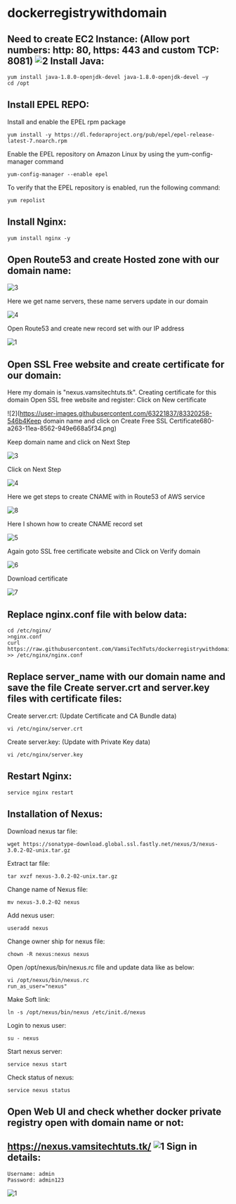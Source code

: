 # dockerregistrywithdomain

Need to create EC2 Instance: (Allow port numbers: http: 80, https: 443 and custom TCP: 8081)
![2](https://user-images.githubusercontent.com/63221837/83320727-d2c9e780-a267-11ea-9d9a-72191118caef.png)
Install Java:
---------
    yum install java-1.8.0-openjdk-devel java-1.8.0-openjdk-devel –y
    cd /opt
Install EPEL REPO:
------------
Install and enable the EPEL rpm package
	
	yum install -y https://dl.fedoraproject.org/pub/epel/epel-release-latest-7.noarch.rpm
Enable the EPEL repository on Amazon Linux by using the yum-config-manager command
	
	yum-config-manager --enable epel
To verify that the EPEL repository is enabled, run the following command:
	
	yum repolist
Install Nginx:
-----------
	yum install nginx -y
Open Route53 and  create Hosted zone with our domain name:
-------
![3](https://user-images.githubusercontent.com/63221837/83320769-1e7c9100-a268-11ea-8661-3272a627638d.png)

Here we get name servers, these name servers update in our domain

![4](https://user-images.githubusercontent.com/63221837/83320815-9fd42380-a268-11ea-99b5-3a8dd8789796.png)

Open Route53 and create new record set with our IP address

![1](https://user-images.githubusercontent.com/63221837/83320619-c8f3b480-a266-11ea-8bef-c3c11b80ab74.png)

Open SSL Free website and create certificate for our domain:
-----------
Here my domain is "nexus.vamsitechtuts.tk". Creating certificate for this domain
Open SSL free website and register:
Click on New certificate

![2](https://user-images.githubusercontent.com/63221837/83320258-546b4Keep domain name and click on Create Free SSL Certificate680-a263-11ea-8562-949e668a5f34.png)

Keep domain name and click on Next Step

![3](https://user-images.githubusercontent.com/63221837/83320259-5503dd00-a263-11ea-88cf-74cb25902a51.png)

Click on Next Step

![4](https://user-images.githubusercontent.com/63221837/83320260-559c7380-a263-11ea-9b0c-730ec99a57c7.png)

Here we get steps to create CNAME with in Route53 of AWS service

![8](https://user-images.githubusercontent.com/63221837/83320323-0276f080-a264-11ea-97a5-b299d2f309f4.png)

Here I shown how to create CNAME record set

![5](https://user-images.githubusercontent.com/63221837/83320253-52a18300-a263-11ea-9612-93c37fbc04a5.png)

Again goto SSL free certificate website and Click on Verify domain

![6](https://user-images.githubusercontent.com/63221837/83320254-53d2b000-a263-11ea-9cc4-5e2b77d530c7.png)

Download certificate

![7](https://user-images.githubusercontent.com/63221837/83320256-53d2b000-a263-11ea-8f8e-6afe636ae5dd.png)

Replace nginx.conf file with below data:
-------
    cd /etc/nginx/
    >nginx.conf 
    curl https://raw.githubusercontent.com/VamsiTechTuts/dockerregistrywithdomain/master/nginx.conf >> /etc/nginx/nginx.conf
Replace server_name with our domain name and save the file
Create server.crt and server.key files with certificate files:
-----------------
Create server.crt: (Update Certificate and CA Bundle data)

    vi /etc/nginx/server.crt
Create server.key: (Update with Private Key data)

    vi /etc/nginx/server.key
Restart Nginx:
------
    service nginx restart

Installation of Nexus:
-----------------
Download nexus tar file:
	  
    wget https://sonatype-download.global.ssl.fastly.net/nexus/3/nexus-3.0.2-02-unix.tar.gz
Extract tar file:

    tar xvzf nexus-3.0.2-02-unix.tar.gz
Change name of Nexus file:
	
    mv nexus-3.0.2-02 nexus
Add nexus user: 
	  
    useradd nexus
Change owner ship for nexus file:
	  
    chown -R nexus:nexus nexus
Open /opt/nexus/bin/nexus.rc file and update data like as below:
    
    vi /opt/nexus/bin/nexus.rc
    run_as_user="nexus"

Make Soft link:

    ln -s /opt/nexus/bin/nexus /etc/init.d/nexus
Login to nexus user:
  
    su - nexus
Start nexus server:

    service nexus start
Check status of nexus:

    service nexus status
Open Web UI and check whether docker private registry open with domain name or not:
------------
https://nexus.vamsitechtuts.tk/
![1](https://user-images.githubusercontent.com/63221837/83321250-fabb4a00-a26b-11ea-9175-3b173c0695a3.png)
Sign in details:
--------
    Username: admin
    Password: admin123
![1](https://user-images.githubusercontent.com/63221837/83321724-268bff00-a26f-11ea-9bc7-4eea1b4d1e65.png)
